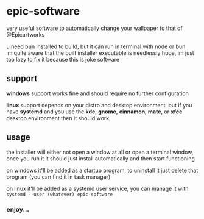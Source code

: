 # epic-software
very useful software to automatically change your wallpaper to that of @Epicartworks

u need bun installed to build, but it can run in terminal with node or bun \
im quite aware that the built installer executable is needlessly huge, im just too lazy to fix it because this is joke software

## support
**windows** support works fine and should require no further configuration

**linux** support depends on your distro and desktop environment, but if you have **systemd** and you use the **kde**, **gnome**, **cinnamon**, **mate**, or **xfce** desktop environment then it should work

## usage
the installer will either not open a window at all or open a terminal window, once you run it it should just install automatically and then start functioning

on windows it'll be added as a startup program, to uninstall it just delete that program (you can find it in task manager)

on linux it'll be added as a systemd user service, you can manage it with `systemd --user (whatever) epic-software`

### enjoy...
